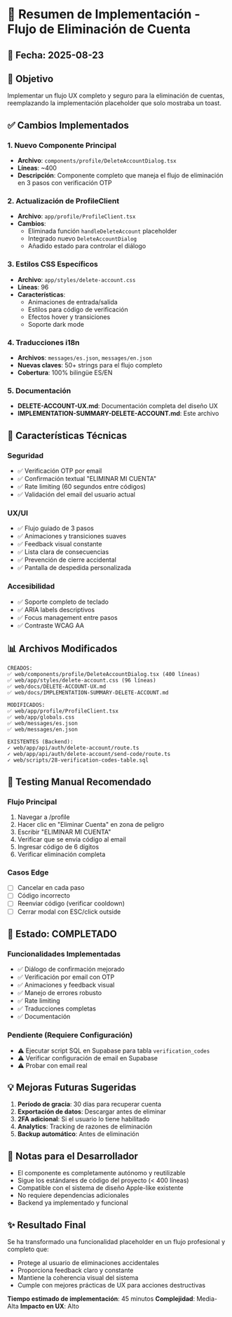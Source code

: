 # 🚀 Resumen de Implementación - Flujo de Eliminación de Cuenta

## 📅 Fecha: 2025-08-23

## 🎯 Objetivo
Implementar un flujo UX completo y seguro para la eliminación de cuentas, reemplazando la implementación placeholder que solo mostraba un toast.

## ✅ Cambios Implementados

### 1. **Nuevo Componente Principal**
- **Archivo**: `components/profile/DeleteAccountDialog.tsx`
- **Líneas**: ~400
- **Descripción**: Componente completo que maneja el flujo de eliminación en 3 pasos con verificación OTP

### 2. **Actualización de ProfileClient**
- **Archivo**: `app/profile/ProfileClient.tsx`
- **Cambios**: 
  - Eliminada función `handleDeleteAccount` placeholder
  - Integrado nuevo `DeleteAccountDialog`
  - Añadido estado para controlar el diálogo

### 3. **Estilos CSS Específicos**
- **Archivo**: `app/styles/delete-account.css`
- **Líneas**: 96
- **Características**:
  - Animaciones de entrada/salida
  - Estilos para código de verificación
  - Efectos hover y transiciones
  - Soporte dark mode

### 4. **Traducciones i18n**
- **Archivos**: `messages/es.json`, `messages/en.json`
- **Nuevas claves**: 50+ strings para el flujo completo
- **Cobertura**: 100% bilingüe ES/EN

### 5. **Documentación**
- **DELETE-ACCOUNT-UX.md**: Documentación completa del diseño UX
- **IMPLEMENTATION-SUMMARY-DELETE-ACCOUNT.md**: Este archivo

## 🔧 Características Técnicas

### Seguridad
- ✅ Verificación OTP por email
- ✅ Confirmación textual "ELIMINAR MI CUENTA"
- ✅ Rate limiting (60 segundos entre códigos)
- ✅ Validación del email del usuario actual

### UX/UI
- ✅ Flujo guiado de 3 pasos
- ✅ Animaciones y transiciones suaves
- ✅ Feedback visual constante
- ✅ Lista clara de consecuencias
- ✅ Prevención de cierre accidental
- ✅ Pantalla de despedida personalizada

### Accesibilidad
- ✅ Soporte completo de teclado
- ✅ ARIA labels descriptivos
- ✅ Focus management entre pasos
- ✅ Contraste WCAG AA

## 📊 Archivos Modificados

```
CREADOS:
✅ web/components/profile/DeleteAccountDialog.tsx (400 líneas)
✅ web/app/styles/delete-account.css (96 líneas)
✅ web/docs/DELETE-ACCOUNT-UX.md
✅ web/docs/IMPLEMENTATION-SUMMARY-DELETE-ACCOUNT.md

MODIFICADOS:
✅ web/app/profile/ProfileClient.tsx
✅ web/app/globals.css
✅ web/messages/es.json
✅ web/messages/en.json

EXISTENTES (Backend):
✓ web/app/api/auth/delete-account/route.ts
✓ web/app/api/auth/delete-account/send-code/route.ts
✓ web/scripts/28-verification-codes-table.sql
```

## 🧪 Testing Manual Recomendado

### Flujo Principal
1. Navegar a /profile
2. Hacer clic en "Eliminar Cuenta" en zona de peligro
3. Escribir "ELIMINAR MI CUENTA"
4. Verificar que se envía código al email
5. Ingresar código de 6 dígitos
6. Verificar eliminación completa

### Casos Edge
- [ ] Cancelar en cada paso
- [ ] Código incorrecto
- [ ] Reenviar código (verificar cooldown)
- [ ] Cerrar modal con ESC/click outside

## 🚦 Estado: COMPLETADO

### Funcionalidades Implementadas
- ✅ Diálogo de confirmación mejorado
- ✅ Verificación por email con OTP
- ✅ Animaciones y feedback visual
- ✅ Manejo de errores robusto
- ✅ Rate limiting
- ✅ Traducciones completas
- ✅ Documentación

### Pendiente (Requiere Configuración)
- ⚠️ Ejecutar script SQL en Supabase para tabla `verification_codes`
- ⚠️ Verificar configuración de email en Supabase
- ⚠️ Probar con email real

## 💡 Mejoras Futuras Sugeridas

1. **Período de gracia**: 30 días para recuperar cuenta
2. **Exportación de datos**: Descargar antes de eliminar
3. **2FA adicional**: Si el usuario lo tiene habilitado
4. **Analytics**: Tracking de razones de eliminación
5. **Backup automático**: Antes de eliminación

## 📝 Notas para el Desarrollador

- El componente es completamente autónomo y reutilizable
- Sigue los estándares de código del proyecto (< 400 líneas)
- Compatible con el sistema de diseño Apple-like existente
- No requiere dependencias adicionales
- Backend ya implementado y funcional

## ✨ Resultado Final

Se ha transformado una funcionalidad placeholder en un flujo profesional y completo que:
- Protege al usuario de eliminaciones accidentales
- Proporciona feedback claro y constante
- Mantiene la coherencia visual del sistema
- Cumple con mejores prácticas de UX para acciones destructivas

**Tiempo estimado de implementación**: 45 minutos
**Complejidad**: Media-Alta
**Impacto en UX**: Alto